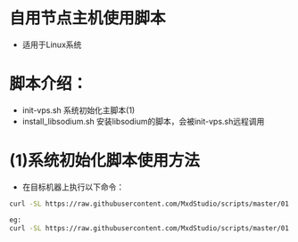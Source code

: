 # 自用节点主机使用脚本

* 适用于Linux系统

# 脚本介绍：

* init-vps.sh           系统初始化主脚本(1)
* install_libsodium.sh  安装libsodium的脚本，会被init-vps.sh远程调用

# (1)系统初始化脚本使用方法

* 在目标机器上执行以下命令：
```bash
curl -SL https://raw.githubusercontent.com/MxdStudio/scripts/master/01.Common/init-vps.sh | bash -s -- 主机子域名 主机内存数(M)

eg:
curl -SL https://raw.githubusercontent.com/MxdStudio/scripts/master/01.Common/init-vps.sh | bash -s -- www 512
```